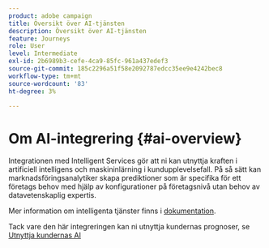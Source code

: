 ```yaml
---
product: adobe campaign
title: Översikt över AI-tjänsten
description: Översikt över AI-tjänsten
feature: Journeys
role: User
level: Intermediate
exl-id: 2b6989b3-cefe-4ca9-85fc-961a437edef3
source-git-commit: 185c2296a51f58e2092787edcc35ee9e4242bec8
workflow-type: tm+mt
source-wordcount: '83'
ht-degree: 3%

---
```


# Om AI-integrering {#ai-overview}

Integrationen med Intelligent Services gör att ni kan utnyttja kraften i artificiell intelligens och maskininlärning i kundupplevelsefall. På så sätt kan marknadsföringsanalytiker skapa prediktioner som är specifika för ett företags behov med hjälp av konfigurationer på företagsnivå utan behov av datavetenskaplig expertis.

Mer information om intelligenta tjänster finns i [dokumentation](https://experienceleague.adobe.com/docs/experience-platform/intelligent-services/home.html).

Tack vare den här integreringen kan ni utnyttja kundernas prognoser, se [Utnyttja kundernas AI](../ai-services/leveraging-customer-ai.md)

<!--* fatigue scores, see [Leveraging Journey AI](../ai-services/leveraging-fatigue-scores.md)-->
